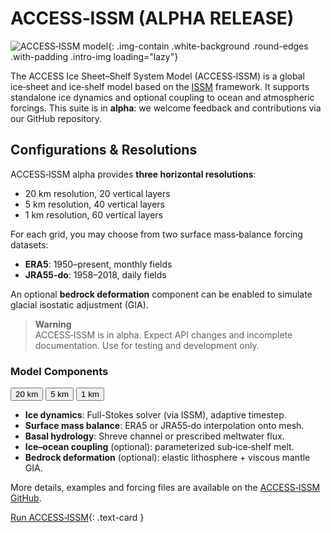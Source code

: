 # ACCESS‑ISSM (ALPHA RELEASE)

![ACCESS‑ISSM model](/assets/model-config-logos/configurations-without-titles/access-issm.png){: .img-contain .white-background .round-edges .with-padding .intro-img loading="lazy"}

The ACCESS Ice Sheet–Shelf System Model (ACCESS‑ISSM) is a global ice‑sheet and ice‑shelf model based on the [ISSM](/models/model_components/ice-sheet) framework.  It supports standalone ice dynamics and optional coupling to ocean and atmospheric forcings.  This suite is in **alpha**: we welcome feedback and contributions via our GitHub repository.

## Configurations & Resolutions

ACCESS‑ISSM alpha provides **three horizontal resolutions**:

- 20 km resolution, 20 vertical layers  
- 5 km  resolution, 40 vertical layers  
- 1 km  resolution, 60 vertical layers  

For each grid, you may choose from two surface mass‑balance forcing datasets:

- **ERA5**: 1950–present,  monthly fields  
- **JRA55‑do**: 1958–2018, daily fields  

An optional **bedrock deformation** component can be enabled to simulate glacial isostatic adjustment (GIA).

> **Warning**  
> ACCESS‑ISSM is in alpha.  Expect API changes and incomplete documentation.  Use for testing and development only.

### Model Components
<div class="tabLabels" label="ACCESS-ISSM-versions">
  <button id="20km">20 km</button>
  <button id="5km">5 km</button>
  <button id="1km">1 km</button>
</div>

- **Ice dynamics**: Full-Stokes solver (via ISSM), adaptive timestep.<br>
- **Surface mass balance**: ERA5 or JRA55‑do interpolation onto mesh.<br>
- **Basal hydrology**: Shreve channel or prescribed meltwater flux.<br>
- **Ice–ocean coupling** (optional): parameterized sub‑ice‑shelf melt.<br>
- **Bedrock deformation** (optional): elastic lithosphere + viscous mantle GIA.

More details, examples and forcing files are available on the [ACCESS‑ISSM GitHub](https://github.com/ACCESS-NRI/access-issm).

[Run ACCESS‑ISSM](/models/run-a-model/run-access-issm){: .text-card }